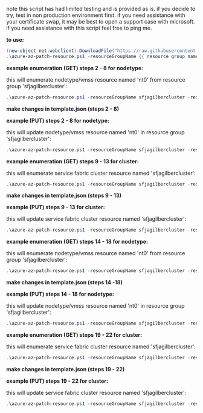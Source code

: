 note this script has had limited testing and is provided as is.
if you decide to try, test in non production environment first.
if you need assistance with your certificate swap, it may be best to open a support case with microsoft.
if you need assistance with this script feel free to ping me.

**to use:**

```powershell
(new-object net.webclient).DownloadFile("https://raw.githubusercontent.com/jagilber/powershellScripts/master/azure-az-patch-resource.ps1","$pwd\azure-az-patch-resource.ps1")
.\azure-az-patch-resource.ps1 -resourceGroupName {{ resource group name }} -resourceName {{ resource name }} [-patch]
```

**example enumeration (GET) steps 2 - 8 for nodetype:**

this will enumerate nodetype/vmss resource named 'nt0' from resource group 'sfjagilbercluster':

```powershell
.\azure-az-patch-resource.ps1 -resourceGroupName sfjagilbercluster -resourceName nt0
```

**make changes in template.json (steps 2 - 8)**

**example (PUT) steps 2 - 8 for nodetype:**

this will update nodetype/vmss resource named 'nt0' in resource group 'sfjagilbercluster':

```powershell
.\azure-az-patch-resource.ps1 -resourceGroupName sfjagilbercluster -resourceName nt0 -patch
```

**example enumeration (GET) steps 9 - 13 for cluster:**

this will enumerate service fabric cluster resource named 'sfjagilbercluster':

```powershell
.\azure-az-patch-resource.ps1 -resourceGroupName sfjagilbercluster -resourceName sfjagilbercluster
```

**make changes in template.json (steps 9 - 13)**

**example (PUT) steps 9 - 13 for cluster:**

this will update service fabric cluster resource named 'sfjagilbercluster':

```powershell
.\azure-az-patch-resource.ps1 -resourceGroupName sfjagilbercluster -resourceName sfjagilbercluster -patch
```

**example enumeration (GET) steps 14 - 18 for nodetype:**

this will enumerate nodetype/vmss resource named 'nt0' from resource group 'sfjagilbercluster':

```powershell
.\azure-az-patch-resource.ps1 -resourceGroupName sfjagilbercluster -resourceName nt0
```

**make changes in template.json (steps 14 -18)**

**example (PUT) steps 14 - 18 for nodetype:**

this will update nodetype/vmss resource named 'nt0' in resource group 'sfjagilbercluster':

```powershell
.\azure-az-patch-resource.ps1 -resourceGroupName sfjagilbercluster -resourceName nt0 -patch
```

**example enumeration (GET) steps 19 - 22 for cluster:**

this will enumerate service fabric cluster resource named 'sfjagilbercluster':

```powershell
.\azure-az-patch-resource.ps1 -resourceGroupName sfjagilbercluster -resourceName sfjagilbercluster
```

**make changes in template.json (steps 19 - 22)**

**example (PUT) steps 19 - 22 for cluster:**

this will update service fabric cluster resource named 'sfjagilbercluster':

```powershell
.\azure-az-patch-resource.ps1 -resourceGroupName sfjagilbercluster -resourceName sfjagilbercluster -patch
```
